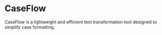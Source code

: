 # CaseFlow
CaseFlow is a lightweight and efficient text transformation tool designed to simplify case formatting.
